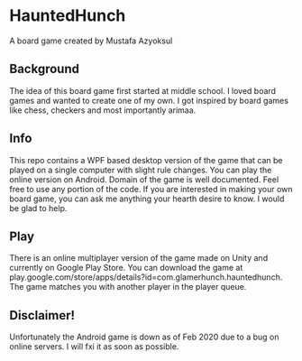 # HauntedHunch
A board game created by Mustafa Azyoksul

## Background
The idea of this board game first started at middle school. I loved board games and wanted to create one of my own. I got inspired by board games like chess, checkers and most importantly arimaa.

## Info
This repo contains a WPF based desktop version of the game that can be played on a single computer with slight rule changes. You can play the online version on Android. Domain of the game is well documented. Feel free to use any portion of the code.
If you are interested in making your own board game, you can ask me anything your hearth desire to know. I would be glad to help.

## Play
There is an online multiplayer version of the game made on Unity and currently on Google Play Store. You can download the game at play.google.com/store/apps/details?id=com.glamerhunch.hauntedhunch. The game matches you with another player in the player queue.


## Disclaimer!
Unfortunately the Android game is down as of Feb 2020 due to a bug on online servers. I will fxi it as soon as possible.
